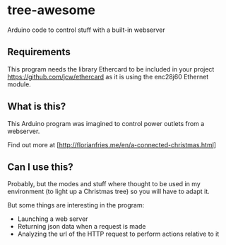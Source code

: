 tree-awesome
============

Arduino code to control stuff with a built-in webserver

## Requirements

This program needs the library Ethercard to be included in your project https://github.com/jcw/ethercard
as it is using the enc28j60 Ethernet module.

## What is this?

This Arduino program was imagined to control power outlets from a webserver. 

Find out more at [http://florianfries.me/en/a-connected-christmas.html]


## Can I use this?

Probably, but the modes and stuff where thought to be used in my environment (to light up a Christmas tree) so
you will have to adapt it.

But some things are interesting in the program:
- Launching a web server
- Returning json data when a request is made
- Analyzing the url of the HTTP request to perform actions relative to it
